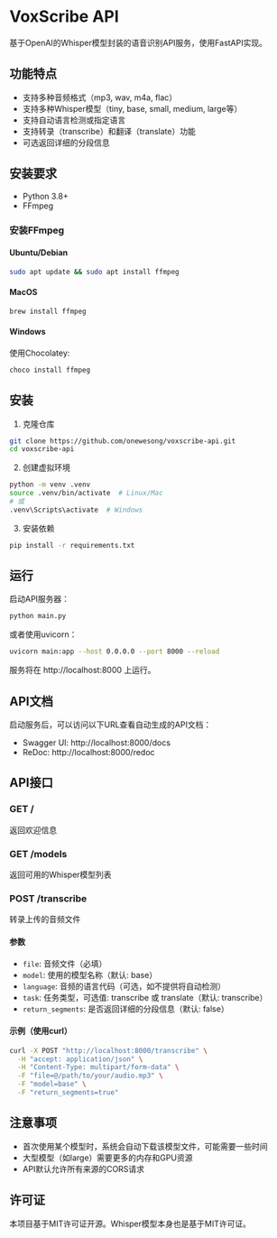# VoxScribe API

基于OpenAI的Whisper模型封装的语音识别API服务，使用FastAPI实现。

## 功能特点

- 支持多种音频格式（mp3, wav, m4a, flac）
- 支持多种Whisper模型（tiny, base, small, medium, large等）
- 支持自动语言检测或指定语言
- 支持转录（transcribe）和翻译（translate）功能
- 可选返回详细的分段信息

## 安装要求

- Python 3.8+
- FFmpeg

### 安装FFmpeg

#### Ubuntu/Debian
```bash
sudo apt update && sudo apt install ffmpeg
```

#### MacOS
```bash
brew install ffmpeg
```

#### Windows
使用Chocolatey:
```bash
choco install ffmpeg
```

## 安装

1. 克隆仓库
```bash
git clone https://github.com/onewesong/voxscribe-api.git
cd voxscribe-api
```

2. 创建虚拟环境
```bash
python -m venv .venv
source .venv/bin/activate  # Linux/Mac
# 或
.venv\Scripts\activate  # Windows
```

3. 安装依赖
```bash
pip install -r requirements.txt
```

## 运行

启动API服务器：
```bash
python main.py
```

或者使用uvicorn：
```bash
uvicorn main:app --host 0.0.0.0 --port 8000 --reload
```

服务将在 http://localhost:8000 上运行。

## API文档

启动服务后，可以访问以下URL查看自动生成的API文档：
- Swagger UI: http://localhost:8000/docs
- ReDoc: http://localhost:8000/redoc

## API接口

### GET /
返回欢迎信息

### GET /models
返回可用的Whisper模型列表

### POST /transcribe
转录上传的音频文件

#### 参数
- `file`: 音频文件（必填）
- `model`: 使用的模型名称（默认: base）
- `language`: 音频的语言代码（可选，如不提供将自动检测）
- `task`: 任务类型，可选值: transcribe 或 translate（默认: transcribe）
- `return_segments`: 是否返回详细的分段信息（默认: false）

#### 示例（使用curl）
```bash
curl -X POST "http://localhost:8000/transcribe" \
  -H "accept: application/json" \
  -H "Content-Type: multipart/form-data" \
  -F "file=@/path/to/your/audio.mp3" \
  -F "model=base" \
  -F "return_segments=true"
```

## 注意事项

- 首次使用某个模型时，系统会自动下载该模型文件，可能需要一些时间
- 大型模型（如large）需要更多的内存和GPU资源
- API默认允许所有来源的CORS请求

## 许可证

本项目基于MIT许可证开源。Whisper模型本身也是基于MIT许可证。
